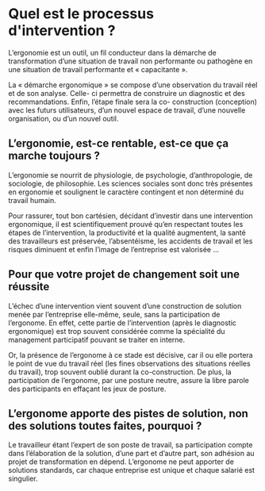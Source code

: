 # Quel est le processus d'intervention&nbsp;?

L’ergonomie est un outil, un fil conducteur dans la démarche de transformation d’une situation de travail non performante ou pathogène en une situation de travail performante et « capacitante ».

La « démarche ergonomique » se compose d’une observation du travail réel et de son analyse. Celle- ci permettra de construire un diagnostic et des recommandations. Enfin, l’étape finale sera la co- construction (conception) avec les futurs utilisateurs, d’un nouvel espace de travail, d’une nouvelle organisation, ou d’un nouvel outil.

## L’ergonomie, est-ce rentable, est-ce que ça marche toujours ?

L’ergonomie se nourrit de physiologie, de psychologie, d’anthropologie, de sociologie, de philosophie. Les sciences sociales sont donc très présentes en ergonomie et soulignent le caractère contingent et non déterminé du travail humain.

Pour rassurer, tout bon cartésien, décidant d’investir dans une intervention ergonomique, il
est scientifiquement prouvé qu’en respectant toutes les étapes de l’intervention, la
productivité et la qualité augmentent, la santé des travailleurs est préservée,
l’absentéisme, les accidents de travail et les risques diminuent et enfin l’image de
l’entreprise est valorisée …

## Pour que votre projet de changement soit une réussite

L’échec d’une intervention vient souvent d’une construction de solution menée par l’entreprise elle-même, seule, sans la participation de l’ergonome. En effet, cette partie de l’intervention (après le diagnostic ergonomique) est trop souvent considérée comme la spécialité du management participatif pouvant se traiter en interne.

Or, la présence de l’ergonome à ce stade est décisive, car il ou elle portera le point de vue du travail réel (les fines observations des situations réelles du travail), trop souvent oublié durant la co-construction. De plus, la participation de l’ergonome, par une posture neutre, assure la libre parole des participants en effaçant les jeux de posture.

## L’ergonome apporte des pistes de solution, non des solutions toutes faites, pourquoi ?

Le travailleur étant l’expert de son poste de travail, sa participation compte dans l’élaboration de la solution, d’une part et d’autre part, son adhésion au projet de transformation en dépend. L’ergonome ne peut apporter de solutions standards, car chaque entreprise est unique et chaque salarié est singulier.

